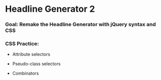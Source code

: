 # Headline Generator 2

### Goal: Remake the Headline Generator with jQuery syntax and CSS

### CSS Practice:

* Attribute selectors

* Pseudo-class selectors

* Combinators
